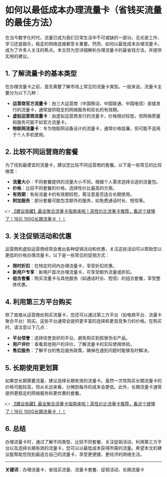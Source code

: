 # 如何以最低成本办理流量卡（省钱买流量的最佳方法）

在当今数字化时代，流量已成为我们日常生活中不可或缺的一部分。无论是工作、学习还是娱乐，稳定的网络连接都至关重要。然而，如何以最低成本办理流量卡，成为了许多人关注的焦点。本文将为您详细解析办理流量卡的最省钱方法，并提供实用的建议。

## 1. 了解流量卡的基本类型

在办理流量卡之前，首先需要了解市场上常见的流量卡类型。一般来说，流量卡主要分为以下几种：

- **运营商官方流量卡**：由三大运营商（中国移动、中国联通、中国电信）直接发行的流量卡，通常提供稳定的网络服务和较长的有效期。
- **虚拟运营商流量卡**：由虚拟运营商发行的流量卡，价格相对较低，但网络质量和服务可能不如官方流量卡。
- **物联网流量卡**：专为物联网设备设计的流量卡，通常价格低廉，但可能不适用于个人手机使用。

## 2. 比较不同运营商的套餐

为了找到最便宜的流量卡，建议您比较不同运营商的套餐。以下是一些常见的比较维度：

- **流量大小**：不同套餐提供的流量大小不同，根据个人需求选择合适的流量包。
- **价格**：比较不同套餐的价格，选择性价比最高的方案。
- **有效期**：有些流量卡的有效期较短，需注意是否适合长期使用。
- **附加服务**：部分套餐可能包含额外的服务，如免费通话时长、短信等。

👉 [【建议收藏】最全聚合流量卡指南来啦！高性价比流量卡推荐，看这个就够了！19元 100G长期流量卡 ！！](https://bit.ly/Liuliangka)

## 3. 关注促销活动和优惠

运营商和虚拟运营商经常会推出各种促销活动和优惠，关注这些活动可以帮助您以更低的价格办理流量卡。以下是一些常见的促销方式：

- **限时折扣**：在特定时间内办理流量卡，享受折扣优惠。
- **新用户专享**：新用户首次办理流量卡，可享受额外流量或折扣。
- **组合套餐**：购买流量卡与其他服务（如通话时长、短信）的组合套餐，享受整体优惠。

## 4. 利用第三方平台购买

除了直接从运营商处购买流量卡，您还可以通过第三方平台（如电商平台、流量卡聚合平台）购买。这些平台通常会提供更丰富的选择和更具竞争力的价格。在购买时，请注意以下几点：

- **平台信誉**：选择信誉良好的平台，避免购买到假冒伪劣产品。
- **用户评价**：查看其他用户的评价，了解流量卡的实际使用体验。
- **售后服务**：了解平台的售后服务政策，确保在遇到问题时能够及时解决。

## 5. 长期使用更划算

如果您长期需要流量，建议选择长期有效的流量卡。虽然一次性购买长期流量卡的价格可能较高，但从长远来看，分摊到每月的成本会更低。此外，长期流量卡通常提供更稳定的网络服务和更优惠的套餐。

👉 [【建议收藏】最全聚合流量卡指南来啦！高性价比流量卡推荐，看这个就够了！19元 100G长期流量卡 ！！](https://bit.ly/Liuliangka)

## 6. 总结

办理流量卡时，通过了解不同类型、比较不同套餐、关注促销活动、利用第三方平台以及选择长期有效的流量卡，您可以以最低成本获得所需的流量。希望本文的建议能帮助您找到最适合自己的流量卡，享受更便捷、更经济的网络生活。

---

**关键词**：办理流量卡、省钱买流量、流量卡套餐、促销活动、长期流量卡
